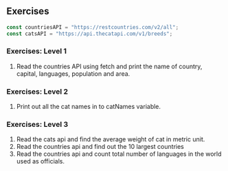 ## Exercises

```js
const countriesAPI = "https://restcountries.com/v2/all";
const catsAPI = "https://api.thecatapi.com/v1/breeds";
```

### Exercises: Level 1

1. Read the countries API using fetch and print the name of country, capital, languages, population and area.

### Exercises: Level 2

1. Print out all the cat names in to catNames variable.

### Exercises: Level 3

1. Read the cats api and find the average weight of cat in metric unit.
2. Read the countries api and find out the 10 largest countries
3. Read the countries api and count total number of languages in the world used as officials.
